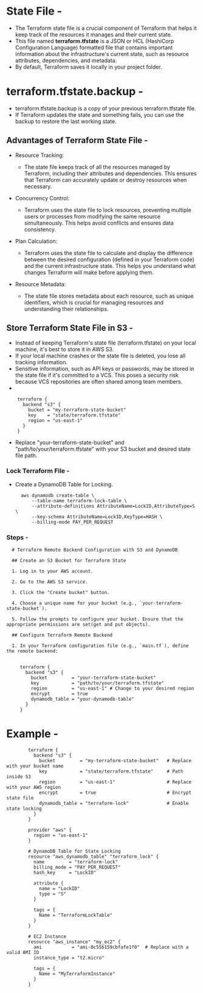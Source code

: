 # State File -
- The Terraform state file is a crucial component of Terraform that helps it keep track of the resources it manages and their current state.
- This file named **terraform.tfstate** is a JSON or HCL (HashiCorp Configuration Language) formatted file that contains important information about the infrastructure's current state, such as resource attributes, dependencies, and metadata.
- By default, Terraform saves it locally in your project folder.

# terraform.tfstate.backup -
- terraform.tfstate.backup is a copy of your previous terraform.tfstate file.
- If Terraform updates the state and something fails, you can use the backup to restore the last working state.


## Advantages of Terraform State File -
- Resource Tracking:
    - The state file keeps track of all the resources managed by Terraform, including their attributes and dependencies. This ensures that Terraform can accurately update or destroy resources when necessary.

- Concurrency Control:
    - Terraform uses the state file to lock resources, preventing multiple users or processes from modifying the same resource simultaneously. This helps avoid conflicts and ensures data consistency.

- Plan Calculation:
    - Terraform uses the state file to calculate and display the difference between the desired configuration (defined in your Terraform code) and the current infrastructure state. This helps you understand what changes Terraform will make before applying them.

- Resource Metadata:
    - The state file stores metadata about each resource, such as unique identifiers, which is crucial for managing resources and understanding their relationships.
 

## Store Terraform State File in S3 -
- Instead of keeping Terraform's state file (terraform.tfstate) on your local machine, it's best to store it in AWS S3.
- If your local machine crashes or the state file is deleted, you lose all tracking information.
- Sensitive information, such as API keys or passwords, may be stored in the state file if it's committed to a VCS. This poses a security risk because VCS repositories are often shared among team members.
- 



        terraform {
          backend "s3" {
            bucket = "my-terraform-state-bucket"
            key    = "state/terraform.tfstate"
            region = "us-east-1"
          }
        }


- Replace "your-terraform-state-bucket" and "path/to/your/terraform.tfstate" with your S3 bucket and desired state file path.

### Lock Terraform File -
- Create a DynamoDB Table for Locking.

        aws dynamodb create-table \
            --table-name terraform-lock-table \
            --attribute-definitions AttributeName=LockID,AttributeType=S \
            --key-schema AttributeName=LockID,KeyType=HASH \
            --billing-mode PAY_PER_REQUEST


### Steps -


      # Terraform Remote Backend Configuration with S3 and DynamoDB
      
      ## Create an S3 Bucket for Terraform State
      
      1. Log in to your AWS account.
      
      2. Go to the AWS S3 service.
      
      3. Click the "Create bucket" button.
      
      4. Choose a unique name for your bucket (e.g., `your-terraform-state-bucket`).
      
      5. Follow the prompts to configure your bucket. Ensure that the appropriate permissions are set(get and put objects).
      
      ## Configure Terraform Remote Backend
      
      1. In your Terraform configuration file (e.g., `main.tf`), define the remote backend:
      
         
         terraform {
           backend "s3" {
             bucket         = "your-terraform-state-bucket"
             key            = "path/to/your/terraform.tfstate"
             region         = "us-east-1" # Change to your desired region
             encrypt        = true
             dynamodb_table = "your-dynamodb-table"
           }
         }
      

# Example -


            terraform {
              backend "s3" {
                bucket         = "my-terraform-state-bucket"   # Replace with your bucket name
                key            = "state/terraform.tfstate"     # Path inside S3
                region         = "us-east-1"                   # Replace with your AWS region
                encrypt        = true                          # Encrypt state file
                dynamodb_table = "terraform-lock"              # Enable state locking
              }
            }
            
            provider "aws" {
              region = "us-east-1"
            }
            
            # DynamoDB Table for State Locking
            resource "aws_dynamodb_table" "terraform_lock" {
              name         = "terraform-lock"
              billing_mode = "PAY_PER_REQUEST"
              hash_key     = "LockID"
            
              attribute {
                name = "LockID"
                type = "S"
              }
            
              tags = {
                Name = "TerraformLockTable"
              }
            }
            
            # EC2 Instance
            resource "aws_instance" "my_ec2" {
              ami           = "ami-0c55b159cbfafe1f0"  # Replace with a valid AMI ID
              instance_type = "t2.micro"
            
              tags = {
                Name = "MyTerraformInstance"
              }
            }
            
            
            
            

